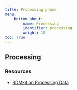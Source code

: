 ```yaml
---
title: Processing phase
menu:
    bottom_about:
        name: Processing
        identifier: processing
        weight: 10
toc: True
---
```


## Processing

<!-- About text -->

### Resources
* [RDMkit on Processing Data](https://rdmkit.elixir-europe.org/processing)
